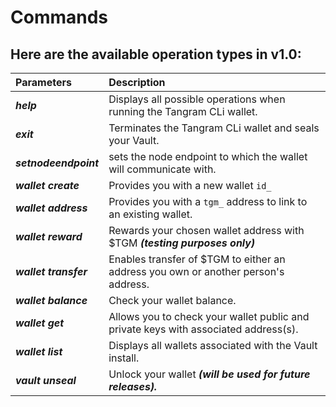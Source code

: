 # Commands

## Here are the available operation types in v1.0:

| Parameters | Description |
| :--- | :--- |
| _**help**_ | Displays all possible operations when running the Tangram CLi wallet. |
| _**exit**_ | Terminates the Tangram CLi wallet and seals your Vault. |
| _**setnodeendpoint**_ | sets the node endpoint to which the wallet will communicate with. |
| _**wallet create**_ | Provides you with a new wallet `id_` |
| _**wallet address**_ | Provides you with a `tgm_` address to link to an existing wallet. |
| _**wallet reward**_  | Rewards your chosen wallet address with $TGM _**\(testing purposes only\)**_  |
| _**wallet transfer**_ | Enables transfer of $TGM to either an address you own or another person's address. |
| _**wallet balance**_ | Check your wallet balance. |
| _**wallet get**_ | Allows you to check your wallet public and private keys with associated address\(s\). |
| _**wallet list**_ | Displays all wallets associated with the Vault install. |
| _**vault unseal**_ | Unlock your wallet _**\(will be used for future releases\).**_ |


